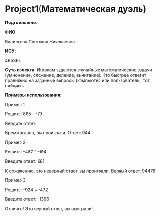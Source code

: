 # Project1(Математическая дуэль)

__Подготовлено__:

**ФИО**:

Васильева Светлана Николаевна

**ИСУ**:

465365

**Суть проекта**: Игрокам задаются случайные математические задачи (умножение, сложение, деление, вычитание). Кто быстрее ответит правильно на заданные вопросы (компьютер или пользователь), тот победил.

**Примеры использования**: 

Пример 1

Решите: 865 - -79

Введите ответ: 

Время вышло, вы проиграли. Ответ: 944


Пример 2

Решите: -487 * -194

Введите ответ: 681

К сожалению, это неверный ответ, вы проиграли. Верный ответ: 94478


Пример 3

Решите: -924 + -472

Введите ответ: -1396

Отлично! Это верный ответ, вы выиграли!
